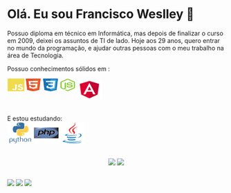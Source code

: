 # Olá. Eu sou Francisco Weslley  👋

Possuo diploma em técnico em Informática, mas depois de finalizar o curso em 2009, deixei os assuntos de TI de lado.
Hoje aos 29 anos, quero entrar no mundo da programação, e ajudar outras pessoas com o meu trabalho na área de Tecnologia. 

Possuo conhecimentos sólidos em :

<div style="display: flex"><br>
  <img align="center" alt="Francisco-Js" height="30" width="40" src="https://raw.githubusercontent.com/devicons/devicon/master/icons/javascript/javascript-plain.svg">
  <img align="center" alt="Francisco-HTML" height="30" width="40" src="https://raw.githubusercontent.com/devicons/devicon/master/icons/html5/html5-original.svg">
  <img align="center" alt="Francisco-CSS" height="30" width="40" src="https://raw.githubusercontent.com/devicons/devicon/master/icons/css3/css3-original.svg">
  <img align="center" alt="Francisco-Python" height="30" width="40" src="https://raw.githubusercontent.com/devicons/devicon/master/icons/nodejs/nodejs-original.svg"> 
  <img align="center" alt="Francisco-PHP" height="50" width="60" src="https://raw.githubusercontent.com/devicons/devicon/master/icons/angular/angular-original.svg"> 
  </div>
  <br>
  <br>
 E estou estudando:  
 <div style="display:flex"> 
    <img align="center" alt="Francisco-Python" height="50" width="60" src="https://raw.githubusercontent.com/devicons/devicon/master/icons/python/python-original-wordmark.svg"> 
    <img align="center" alt="Francisco-PHP" height="50" width="60" src="https://raw.githubusercontent.com/devicons/devicon/master/icons/php/php-original.svg"> 
    <img align="center" alt="Francisco-PHP" height="50" width="60" src="https://raw.githubusercontent.com/devicons/devicon/master/icons/java/java-original.svg"> 
</div>


<br>
<br>



<div align="center">
  <img height="180em" src="https://github-readme-stats.vercel.app/api?username=franciscowesll&show_icons=true&theme=dark&include_all_commits=true&count_private=true"/>
  <img height="180em" src="https://github-readme-stats.vercel.app/api/top-langs/?username=franciscowesll&layout=compact&langs_count=7&theme=dark"/>
</div>

  
  ##
 
<div> 
  <a href="https://www.youtube.com/channel/UCKUcyE86uwZ8TKBxPjdZOLg" target="_blank"><img src="https://img.shields.io/badge/YouTube-FF0000?style=for-the-badge&logo=youtube&logoColor=white" target="_blank"></a>
  <a href="https://instagram.com/rafaballerini" target="_blank"><img src="https://img.shields.io/badge/-Instagram-%23E4405F?style=for-the-badge&logo=instagram&logoColor=white" target="_blank"></a>
 	<a href="https://www.linkedin.com/in/francisco-weslley-fernandes-bezerra-442456213/" target="_blank"><img src="https://img.shields.io/badge/-LinkedIn-%230077B5?style=for-the-badge&logo=linkedin&logoColor=white" target="_blank"></a> 
 
 
</div>  
